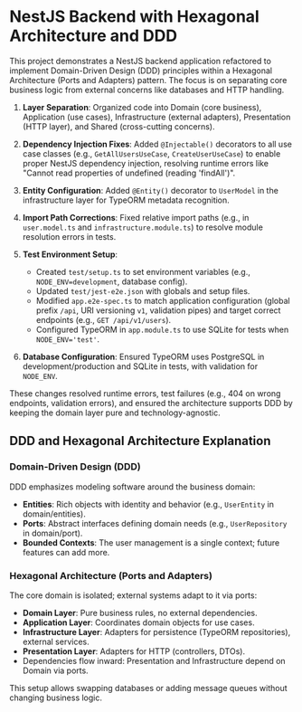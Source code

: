 # NestJS Backend with Hexagonal Architecture and DDD

This project demonstrates a NestJS backend application refactored to implement Domain-Driven Design (DDD) principles within a Hexagonal Architecture (Ports and Adapters) pattern. The focus is on separating core business logic from external concerns like databases and HTTP handling.

 
1. **Layer Separation**: Organized code into Domain (core business), Application (use cases), Infrastructure (external adapters), Presentation (HTTP layer), and Shared (cross-cutting concerns).

2. **Dependency Injection Fixes**: Added `@Injectable()` decorators to all use case classes (e.g., `GetAllUsersUseCase`, `CreateUserUseCase`) to enable proper NestJS dependency injection, resolving runtime errors like "Cannot read properties of undefined (reading 'findAll')".

3. **Entity Configuration**: Added `@Entity()` decorator to `UserModel` in the infrastructure layer for TypeORM metadata recognition.

4. **Import Path Corrections**: Fixed relative import paths (e.g., in `user.model.ts` and `infrastructure.module.ts`) to resolve module resolution errors in tests.

5. **Test Environment Setup**: 
   - Created `test/setup.ts` to set environment variables (e.g., `NODE_ENV=development`, database config).
   - Updated `test/jest-e2e.json` with globals and setup files.
   - Modified `app.e2e-spec.ts` to match application configuration (global prefix `/api`, URI versioning `v1`, validation pipes) and target correct endpoints (e.g., `GET /api/v1/users`).
   - Configured TypeORM in `app.module.ts` to use SQLite for tests when `NODE_ENV='test'`.

6. **Database Configuration**: Ensured TypeORM uses PostgreSQL in development/production and SQLite in tests, with validation for `NODE_ENV`.

These changes resolved runtime errors, test failures (e.g., 404 on wrong endpoints, validation errors), and ensured the architecture supports DDD by keeping the domain layer pure and technology-agnostic.

## DDD and Hexagonal Architecture Explanation

### Domain-Driven Design (DDD)
DDD emphasizes modeling software around the business domain:
- **Entities**: Rich objects with identity and behavior (e.g., `UserEntity` in domain/entities).
- **Ports**: Abstract interfaces defining domain needs (e.g., `UserRepository` in domain/port).
- **Bounded Contexts**: The user management is a single context; future features can add more.

### Hexagonal Architecture (Ports and Adapters)
The core domain is isolated; external systems adapt to it via ports:
- **Domain Layer**: Pure business rules, no external dependencies.
- **Application Layer**: Coordinates domain objects for use cases.
- **Infrastructure Layer**: Adapters for persistence (TypeORM repositories), external services.
- **Presentation Layer**: Adapters for HTTP (controllers, DTOs).
- Dependencies flow inward: Presentation and Infrastructure depend on Domain via ports.

This setup allows swapping databases or adding message queues without changing business logic.
 